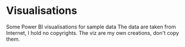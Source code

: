 # Visualisations
Some Power BI visualisations for sample data
The data are taken from Internet, I hold no copyrights.
The viz are my own creations, don't copy them.
